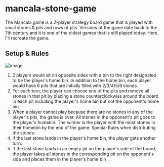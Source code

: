 # mancala-stone-game
The Mancala game is a 2-player strategy board game that is played with small stones & pits and rows of pits. Versions of the game date back to the 7th century and it is one of the oldest games that is still played today. Here, I'll recreate the game.


## Setup & Rules

![image](https://www.ultraboardgames.com/img/slideshow/mancala.jpg)

1. 2 players would sit on opposite sides with a bin to the right designated to be the player's home bin. In addition to the home bin, each player would have 6 pits that are initially filled with 2/3/4/5/6 stones.   
2. For each turn, the player can choose one of the pits and remove all stones in that pit by placing a stone counterclockwise around the board in each pit including the player's home bin but not the opponent's home bin. 
3. When a player cannot play because there are no stones in any of the player's pits, the game is over. All stones in the opponent's pit goes to the player's homebin. The winner is the player with the most stones in their homebin by the end of the game.
Special Rules when distributing the stones:
1. If the last stone lands in the player's home bin, the player gets another turn.
2. If the last stone lands in an empty pit on the player's side of the board, the player takes all stones in the corresponding pit on the opponent's side and places them in the player's home bin


